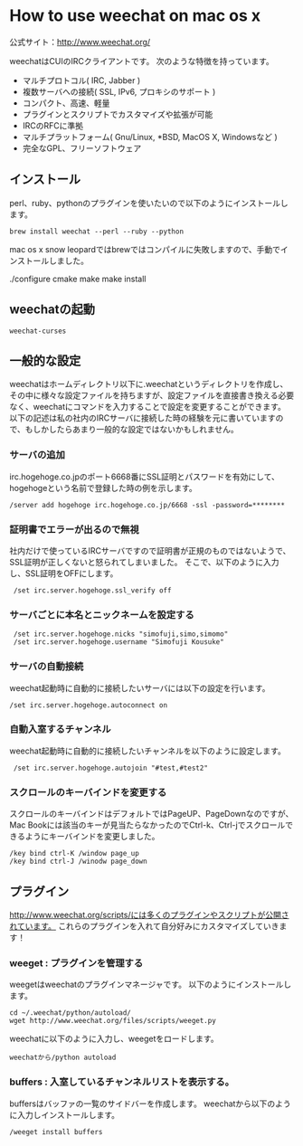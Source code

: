 # How to use weechat on mac os x 

公式サイト：http://www.weechat.org/

weechatはCUIのIRCクライアントです。
次のような特徴を持っています。
 - マルチプロトコル( IRC, Jabber )
 - 複数サーバへの接続( SSL, IPv6, プロキシのサポート ) 
 - コンパクト、高速、軽量
 - プラグインとスクリプトでカスタマイズや拡張が可能
 - IRCのRFCに準拠
 - マルチプラットフォーム( Gnu/Linux, *BSD, MacOS X, Windowsなど )
 - 完全なGPL、フリーソフトウェア

## インストール

perl、ruby、pythonのプラグインを使いたいので以下のようにインストールします。

	brew install weechat --perl --ruby --python

mac os x snow leopardではbrewではコンパイルに失敗しますので、手動でインストールしました。

   ./configure
   cmake
   make 
   make install

## weechatの起動

	weechat-curses

## 一般的な設定

weechatはホームディレクトリ以下に.weechatというディレクトリを作成し、その中に様々な設定ファイルを持ちますが、設定ファイルを直接書き換える必要なく、weechatにコマンドを入力することで設定を変更することができます。
以下の記述は私の社内のIRCサーバに接続した時の経験を元に書いていますので、もしかしたらあまり一般的な設定ではないかもしれません。

### サーバの追加 

irc.hogehoge.co.jpのポート6668番にSSL証明とパスワードを有効にして、hogehogeという名前で登録した時の例を示します。

 	/server add hogehoge irc.hogehoge.co.jp/6668 -ssl -password=********

### 証明書でエラーが出るので無視 

社内だけで使っているIRCサーバですので証明書が正規のものではないようで、SSL証明が正しくないと怒られてしまいました。
そこで、以下のように入力し、SSL証明をOFFにします。

	 /set irc.server.hogehoge.ssl_verify off 

### サーバごとに本名とニックネームを設定する  

	 /set irc.server.hogehoge.nicks "simofuji,simo,simomo"
	 /set irc.server.hogehoge.username "Simofuji Kousuke"

### サーバの自動接続 

weechat起動時に自動的に接続したいサーバには以下の設定を行います。

 	/set irc.server.hogehoge.autoconnect on

### 自動入室するチャンネル
 
weechat起動時に自動的に接続したいチャンネルを以下のように設定します。

	 /set irc.server.hogehoge.autojoin "#test,#test2"

### スクロールのキーバインドを変更する 
 
スクロールのキーバインドはデフォルトではPageUP、PageDownなのですが、Mac Bookには該当のキーが見当たらなかったのでCtrl-k、Ctrl-jでスクロールできるようにキーバインドを変更しました。

 	/key bind ctrl-K /window page_up
 	/key bind ctrl-J /winodw page_down

## プラグイン

http://www.weechat.org/scripts/には多くのプラグインやスクリプトが公開されています。
これらのプラグインを入れて自分好みにカスタマイズしていきます！
 
### weeget : プラグインを管理する

 weegetはweechatのプラグインマネージャです。
 以下のようにインストールします。

 	cd ~/.weechat/python/autoload/
 	wget http://www.weechat.org/files/scripts/weeget.py

 weechatに以下のように入力し、weegetをロードします。

 	weechatから/python autoload

### buffers : 入室しているチャンネルリストを表示する。

buffersはバッファの一覧のサイドバーを作成します。
weechatから以下のように入力しインストールします。

 	/weeget install buffers

